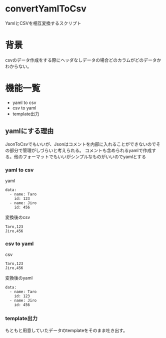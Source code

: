# convertYamlToCsv
YamlとCSVを相互変換するスクリプト

# 背景
csvのデータ作成をする際にヘッダなしデータの場合どのカラムがどのデータかわからない。

# 機能一覧
- yaml to csv
- csv to yaml
- template出力

## yamlにする理由
JsonToCsvでもいいが、Jsonはコメントを内部に入れることができないのでその部分で管理がしづらいと考えられる。
コメントも含められるyamlで作成する。他のフォーマットでもいいがシンプルなものがいいのでyamlとする

### yaml to csv
yaml
```
data: 
  - name: Taro
    id: 123
  - name: Jiro
    id: 456
```
変換後のcsv
```
Taro,123
Jiro,456
```

### csv to yaml
csv
```
Taro,123
Jiro,456
```
変換後のyaml
```
data: 
  - name: Taro
    id: 123
  - name: Jiro
    id: 456
```

### template出力
もともと用意していたデータのtemplateをそのまま吐き出す。
